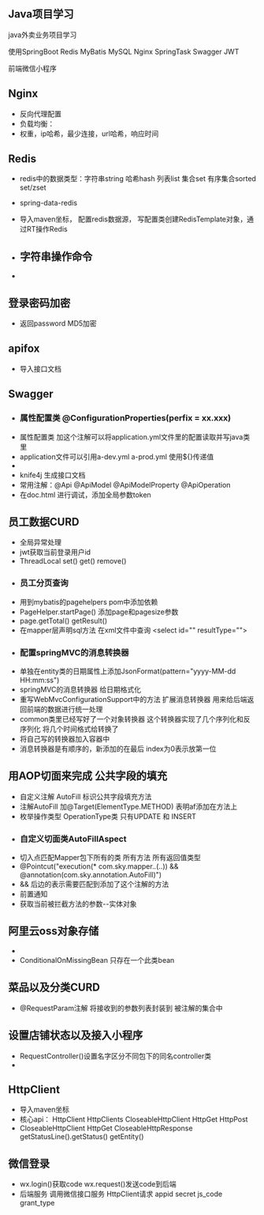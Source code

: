 ## Java项目学习

java外卖业务项目学习

使用SpringBoot Redis MyBatis MySQL Nginx SpringTask Swagger JWT 

前端微信小程序


## Nginx

- 反向代理配置
- 负载均衡： 
- 权重，ip哈希，最少连接，url哈希，响应时间


## Redis

- redis中的数据类型：字符串string 哈希hash 列表list 集合set 有序集合sorted set/zset
- spring-data-redis
- 导入maven坐标， 配置redis数据源， 写配置类创建RedisTemplate对象，通过RT操作Redis

- ## 字符串操作命令
- 

## 登录密码加密

- 返回password MD5加密


## apifox

- 导入接口文档


## Swagger

- ### 属性配置类 @ConfigurationProperties(perfix = xx.xxx)
- 属性配置类 加这个注解可以将application.yml文件里的配置读取并写java类里
- application文件可以引用a-dev.yml a-prod.yml 使用\${}传递值
- 
- knife4j 生成接口文档
- 常用注解：@Api @ApiModel @ApiModelProperty @ApiOperation
- 在doc.html 进行调试，添加全局参数token


## 员工数据CURD

- 全局异常处理
- jwt获取当前登录用户id
- ThreadLocal set() get() remove()
- ### 员工分页查询 
- 用到mybatis的pagehelpers  pom中添加依赖
- PageHelper.startPage() 添加page和pagesize参数
- page.getTotal()   getResult()
- 在mapper层声明sql方法 在xml文件中查询 \<select id="" resultType="">
- ### 配置springMVC的消息转换器
- 单独在entity类的日期属性上添加JsonFormat(pattern="yyyy-MM-dd HH:mm:ss")
- springMVC的消息转换器 给日期格式化
- 重写WebMvcConfigurationSupport中的方法 扩展消息转换器 用来给后端返回前端的数据进行统一处理
- common类里已经写好了一个对象转换器 这个转换器实现了几个序列化和反序列化 将几个时间格式给转换了 
- 将自己写的转换器加入容器中 
- 消息转换器是有顺序的，新添加的在最后 index为0表示放第一位


## 用AOP切面来完成 公共字段的填充

- 自定义注解 AutoFill 标识公共字段填充方法
- 注解AutoFill 加@Target(ElementType.METHOD) 表明af添加在方法上
- 枚举操作类型 OperationType类 只有UPDATE 和 INSERT
- ### 自定义切面类AutoFillAspect 
- 切入点匹配Mapper包下所有的类 所有方法 所有返回值类型
- @Pointcut("execution(* com.sky.mapper.*.*(..)) && @annotation(com.sky.annotation.AutoFill)")
- \&& 后边的表示需要匹配到添加了这个注解的方法
- 前置通知
- 获取当前被拦截方法的参数--实体对象


## 阿里云oss对象存储

- 
- ConditionalOnMissingBean 只存在一个此类bean


## 菜品以及分类CURD

- @RequestParam注解 将接收到的参数列表封装到 被注解的集合中


## 设置店铺状态以及接入小程序

- RequestController()设置名字区分不同包下的同名controller类
- 


## HttpClient

- 导入maven坐标
- 核心api： HttpClient HttpClients CloseableHttpClient HttpGet HttpPost
- CloseableHttpClient HttpGet CloseableHttpResponse getStatusLine().getStatus() getEntity()

## 微信登录

- wx.login()获取code wx.request()发送code到后端
- 后端服务 调用微信接口服务 HttpClient请求 appid secret js_code grant_type